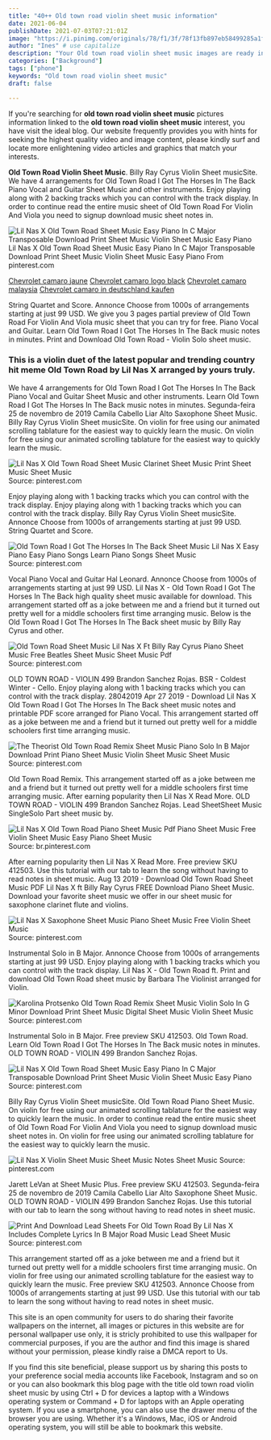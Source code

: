 ```yaml
---
title: "40++ Old town road violin sheet music information"
date: 2021-06-04
publishDate: 2021-07-03T07:21:01Z
image: "https://i.pinimg.com/originals/78/f1/3f/78f13fb897eb58499285a1fd1e9992e7.gif"
author: "Ines" # use capitalize
description: "Your Old town road violin sheet music images are ready in this website. Old town road violin sheet music are a topic that is being searched for and liked by netizens today. You can Get the Old town road violin sheet music files here. Get all royalty-free vectors."
categories: ["Background"]
tags: ["phone"]
keywords: "Old town road violin sheet music"
draft: false

---
```


If you're searching for **old town road violin sheet music** pictures information linked to the **old town road violin sheet music** interest, you have visit the ideal  blog.  Our website frequently  provides you with  hints  for seeking  the highest  quality video and image  content, please kindly surf and locate more enlightening video articles and graphics  that match your interests.

**Old Town Road Violin Sheet Music**. Billy Ray Cyrus Violin Sheet musicSite. We have 4 arrangements for Old Town Road I Got The Horses In The Back Piano Vocal and Guitar Sheet Music and other instruments. Enjoy playing along with 2 backing tracks which you can control with the track display. In order to continue read the entire music sheet of Old Town Road For Violin And Viola you need to signup download music sheet notes in.

![Lil Nas X Old Town Road Sheet Music Easy Piano In C Major Transposable Download Print Sheet Music Violin Sheet Music Easy Piano](https://i.pinimg.com/originals/09/96/93/099693a18d43b0633a5a7c5269d3b8e0.gif "Lil Nas X Old Town Road Sheet Music Easy Piano In C Major Transposable Download Print Sheet Music Violin Sheet Music Easy Piano")
Lil Nas X Old Town Road Sheet Music Easy Piano In C Major Transposable Download Print Sheet Music Violin Sheet Music Easy Piano From pinterest.com

[Chevrolet camaro jaune](/chevrolet-camaro-jaune/)
[Chevrolet camaro logo black](/chevrolet-camaro-logo-black/)
[Chevrolet camaro malaysia](/chevrolet-camaro-malaysia/)
[Chevrolet camaro in deutschland kaufen](/chevrolet-camaro-in-deutschland-kaufen/)

String Quartet and Score. Annonce Choose from 1000s of arrangements starting at just 99 USD. We give you 3 pages partial preview of Old Town Road For Violin And Viola music sheet that you can try for free. Piano Vocal and Guitar. Learn Old Town Road I Got The Horses In The Back music notes in minutes. Print and Download Old Town Road - Violin Solo sheet music.

### This is a violin duet of the latest popular and trending country hit meme Old Town Road by Lil Nas X arranged by yours truly.

We have 4 arrangements for Old Town Road I Got The Horses In The Back Piano Vocal and Guitar Sheet Music and other instruments. Learn Old Town Road I Got The Horses In The Back music notes in minutes. Segunda-feira 25 de novembro de 2019 Camila Cabello Liar Alto Saxophone Sheet Music. Billy Ray Cyrus Violin Sheet musicSite. On violin for free using our animated scrolling tablature for the easiest way to quickly learn the music. On violin for free using our animated scrolling tablature for the easiest way to quickly learn the music.


![Lil Nas X Old Town Road Sheet Music Clarinet Sheet Music Print Sheet Music Sheet Music](https://i.pinimg.com/originals/65/c8/ab/65c8ab6f9b269d83ce73e47c3365ac54.png "Lil Nas X Old Town Road Sheet Music Clarinet Sheet Music Print Sheet Music Sheet Music")
Source: pinterest.com

Enjoy playing along with 1 backing tracks which you can control with the track display. Enjoy playing along with 1 backing tracks which you can control with the track display. Billy Ray Cyrus Violin Sheet musicSite. Annonce Choose from 1000s of arrangements starting at just 99 USD. String Quartet and Score.

![Old Town Road I Got The Horses In The Back Sheet Music Lil Nas X Easy Piano Easy Piano Songs Learn Piano Songs Sheet Music](https://i.pinimg.com/originals/1f/e1/01/1fe10184a5d9d1c2002a90db1b235c15.jpg "Old Town Road I Got The Horses In The Back Sheet Music Lil Nas X Easy Piano Easy Piano Songs Learn Piano Songs Sheet Music")
Source: pinterest.com

Vocal Piano Vocal and Guitar Hal Leonard. Annonce Choose from 1000s of arrangements starting at just 99 USD. Lil Nas X - Old Town Road I Got The Horses In The Back high quality sheet music available for download. This arrangement started off as a joke between me and a friend but it turned out pretty well for a middle schoolers first time arranging music. Below is the Old Town Road I Got The Horses In The Back sheet music by Billy Ray Cyrus and other.

![Old Town Road Sheet Music Lil Nas X Ft Billy Ray Cyrus Piano Sheet Music Free Beatles Sheet Music Sheet Music Pdf](https://i.pinimg.com/736x/cb/45/16/cb45165648b01944ce36833fc57dc6bd.jpg "Old Town Road Sheet Music Lil Nas X Ft Billy Ray Cyrus Piano Sheet Music Free Beatles Sheet Music Sheet Music Pdf")
Source: pinterest.com

OLD TOWN ROAD - VIOLIN 499 Brandon Sanchez Rojas. BSR - Coldest Winter - Cello. Enjoy playing along with 1 backing tracks which you can control with the track display. 28042019 Apr 27 2019 - Download Lil Nas X Old Town Road I Got The Horses In The Back sheet music notes and printable PDF score arranged for Piano Vocal. This arrangement started off as a joke between me and a friend but it turned out pretty well for a middle schoolers first time arranging music.

![The Theorist Old Town Road Remix Sheet Music Piano Solo In B Major Download Print Piano Sheet Music Violin Sheet Music Sheet Music](https://i.pinimg.com/originals/b2/32/96/b23296d8139acb2400f7a58116a0de46.gif "The Theorist Old Town Road Remix Sheet Music Piano Solo In B Major Download Print Piano Sheet Music Violin Sheet Music Sheet Music")
Source: pinterest.com

Old Town Road Remix. This arrangement started off as a joke between me and a friend but it turned out pretty well for a middle schoolers first time arranging music. After earning popularity then Lil Nas X Read More. OLD TOWN ROAD - VIOLIN 499 Brandon Sanchez Rojas. Lead SheetSheet Music SingleSolo Part sheet music by.

![Lil Nas X Old Town Road Piano Sheet Music Pdf Piano Sheet Music Free Violin Sheet Music Easy Piano Sheet Music](https://i.pinimg.com/originals/4c/d2/24/4cd22497d208e8209f91b4329d1a14a7.png "Lil Nas X Old Town Road Piano Sheet Music Pdf Piano Sheet Music Free Violin Sheet Music Easy Piano Sheet Music")
Source: br.pinterest.com

After earning popularity then Lil Nas X Read More. Free preview SKU 412503. Use this tutorial with our tab to learn the song without having to read notes in sheet music. Aug 13 2019 - Download Old Town Road Sheet Music PDF Lil Nas X ft Billy Ray Cyrus FREE Download Piano Sheet Music. Download your favorite sheet music we offer in our sheet music for saxophone clarinet flute and violins.

![Lil Nas X Saxophone Sheet Music Piano Sheet Music Free Violin Sheet Music](https://i.pinimg.com/originals/5a/1b/cf/5a1bcf9f862555aef015d99fdbb996aa.png "Lil Nas X Saxophone Sheet Music Piano Sheet Music Free Violin Sheet Music")
Source: pinterest.com

Instrumental Solo in B Major. Annonce Choose from 1000s of arrangements starting at just 99 USD. Enjoy playing along with 1 backing tracks which you can control with the track display. Lil Nas X - Old Town Road ft. Print and download Old Town Road sheet music by Barbara The Violinist arranged for Violin.

![Karolina Protsenko Old Town Road Remix Sheet Music Violin Solo In G Minor Download Print Sheet Music Digital Sheet Music Violin Sheet Music](https://i.pinimg.com/originals/52/a9/ac/52a9acfb49147d158746c0386b4241c5.gif "Karolina Protsenko Old Town Road Remix Sheet Music Violin Solo In G Minor Download Print Sheet Music Digital Sheet Music Violin Sheet Music")
Source: pinterest.com

Instrumental Solo in B Major. Free preview SKU 412503. Old Town Road. Learn Old Town Road I Got The Horses In The Back music notes in minutes. OLD TOWN ROAD - VIOLIN 499 Brandon Sanchez Rojas.

![Lil Nas X Old Town Road Sheet Music Easy Piano In C Major Transposable Download Print Sheet Music Violin Sheet Music Easy Piano](https://i.pinimg.com/originals/09/96/93/099693a18d43b0633a5a7c5269d3b8e0.gif "Lil Nas X Old Town Road Sheet Music Easy Piano In C Major Transposable Download Print Sheet Music Violin Sheet Music Easy Piano")
Source: pinterest.com

Billy Ray Cyrus Violin Sheet musicSite. Old Town Road Piano Sheet Music. On violin for free using our animated scrolling tablature for the easiest way to quickly learn the music. In order to continue read the entire music sheet of Old Town Road For Violin And Viola you need to signup download music sheet notes in. On violin for free using our animated scrolling tablature for the easiest way to quickly learn the music.

![Lil Nas X Violin Sheet Music Sheet Music Notes Sheet Music](https://i.pinimg.com/236x/aa/6d/c1/aa6dc173047ed439ec445e506b38a33d.jpg "Lil Nas X Violin Sheet Music Sheet Music Notes Sheet Music")
Source: pinterest.com

Jarett LeVan at Sheet Music Plus. Free preview SKU 412503. Segunda-feira 25 de novembro de 2019 Camila Cabello Liar Alto Saxophone Sheet Music. OLD TOWN ROAD - VIOLIN 499 Brandon Sanchez Rojas. Use this tutorial with our tab to learn the song without having to read notes in sheet music.

![Print And Download Lead Sheets For Old Town Road By Lil Nas X Includes Complete Lyrics In B Major Road Music Lead Sheet Music](https://i.pinimg.com/originals/78/f1/3f/78f13fb897eb58499285a1fd1e9992e7.gif "Print And Download Lead Sheets For Old Town Road By Lil Nas X Includes Complete Lyrics In B Major Road Music Lead Sheet Music")
Source: pinterest.com

This arrangement started off as a joke between me and a friend but it turned out pretty well for a middle schoolers first time arranging music. On violin for free using our animated scrolling tablature for the easiest way to quickly learn the music. Free preview SKU 412503. Annonce Choose from 1000s of arrangements starting at just 99 USD. Use this tutorial with our tab to learn the song without having to read notes in sheet music.

This site is an open community for users to do sharing their favorite wallpapers on the internet, all images or pictures in this website are for personal wallpaper use only, it is stricly prohibited to use this wallpaper for commercial purposes, if you are the author and find this image is shared without your permission, please kindly raise a DMCA report to Us.

If you find this site beneficial, please support us by sharing this posts to your preference social media accounts like Facebook, Instagram and so on or you can also bookmark this blog page with the title old town road violin sheet music by using Ctrl + D for devices a laptop with a Windows operating system or Command + D for laptops with an Apple operating system. If you use a smartphone, you can also use the drawer menu of the browser you are using. Whether it's a Windows, Mac, iOS or Android operating system, you will still be able to bookmark this website.

